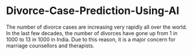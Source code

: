 # Divorce-Case-Prediction-Using-AI
The number of divorce cases are increasing very rapidly all over the world. In the last few decades, the number of divorces have gone up from 1 in 1000 to 13 in 1000 in India. Due to this reason, it is a major concern for marriage counsellors and therapists.
